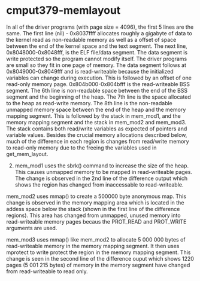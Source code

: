 # cmput379-memlayout
In all of the driver programs (with page size = 4096), the first 5 lines are the same. The first line (nil) - 0x8037ffff allocates roughly a gigabyte of data to the kernel read as non-readable memory as well as a offset of space between the end of the kernel space and the text segment. The next line, 0x8048000-0x8048fff, is the ELF file/data segment. The data segment is write protected so the program cannot modify itself. The driver programs are small so they fit in one page of memory. The data segment follows at 0x8049000-0x8049fff and is read-writeable because the initialized variables can change during execution. This is followed by an offset of one read-only memory page. 0x804b000-0x804bfff is the read-writeable BSS segment. The 6th line is  non-readable space between the end of the BSS segment and the beginning of the heap. The 7th line is the space allocated to the heap as read-write memory. The 8th line is the non-readable unmapped memory space between the end of the heap and the memory mapping segment. This is followed by the stack in mem_mod1, and the memory mapping segment and the stack in mem_mod2 and mem_mod3. The stack contains both read/write variables as expected of pointers and variable values.
Besides the crucial memory allocations described below, much of the difference in each region is changes from read/write memory to read-only memory due to the freeing the variables used in get_mem_layout.

2) mem_mod1 uses the sbrk() command to increase the size of the heap. This causes unmapped memory
to be mapped in read-writeable pages. The change is observed in the 2nd line of the difference output which shows the region
has changed from inaccessable to read-writeable.

mem_mod2 uses mmap() to create a 500000 byte anonymous map. This change is observed in the memory mapping area which is located
in the addess space below the stack (shown in the first line of the difference regions). This area has changed from unmapped, unused memory into read-writeable memory pages becaus the PROT_READ and PROT_WRITE arguments are used.

mem_mod3 uses mmap() like mem_mod2 to allocate 5 000 000 bytes of read-writeable memory in the memory mapping segment. It then uses mprotect to write protect the region in the memory mapping segment. This change is seen in the second line of the difference ouput which shows 1220 pages (5 001 215 bytes) of memory in the memory segment have changed from read-writeable to read only.

